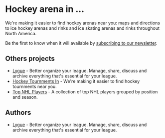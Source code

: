 # Hockey arena in ...

We're making it easier to find hockey arenas near you: maps and directions to ice hockey arenas and rinks and ice skating arenas and rinks throughout North America.

Be the first to know when it will available by [subscribing to our newsletter](http://www.google.com).

## Others projects

* [Lygue](http://www.lygue.com) - Better organize your league. Manage, share, discuss and archive everything that's essential for your league.
* [Hockey Tournments In](http://www.hockeytournments.in) - We're making it easier to find hockey tournments near you.
* [Top NHL Players](http://www.topnhlplayers.com) - A collection of top NHL players grouped by position and season.

## Authors

* [Lygue](http://www.lygue.com) - Better organize your league. Manage, share, discuss and archive everything that's essential for your league.
